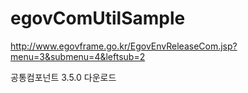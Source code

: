 # egovComUtilSample

http://www.egovframe.go.kr/EgovEnvReleaseCom.jsp?menu=3&submenu=4&leftsub=2

공통컴포넌트 3.5.0 다운로드
